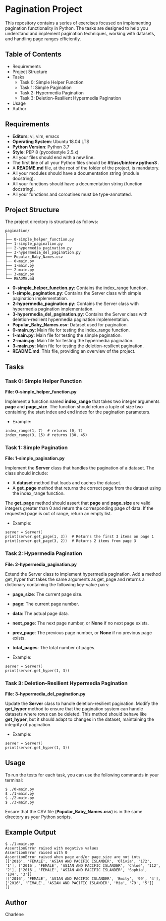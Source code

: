 # Pagination Project
This repository contains a series of exercises focused on implementing pagination functionality in Python. The tasks are designed to help you understand and implement pagination techniques, working with datasets, and handling page ranges efficiently.

## Table of Contents
- Requirements
- Project Structure
- Tasks
  - Task 0: Simple Helper Function
  - Task 1: Simple Pagination
  - Task 2: Hypermedia Pagination
  - Task 3: Deletion-Resilient Hypermedia Pagination
- Usage
- Author

## Requirements
- **Editors**: vi, vim, emacs
- **Operating System**: Ubuntu 18.04 LTS
- **Python Version**: Python 3.7
- **Style**: PEP 8 (pycodestyle 2.5.x)
- All your files should end with a new line.
- The first line of all your Python files should be **#!/usr/bin/env python3** .
- A **README.md** file, at the root of the folder of the project, is mandatory.
- All your modules should have a documentation string (module docstring).
- All your functions should have a documentation string (function docstring).
- All your functions and coroutines must be type-annotated.

## Project Structure
The project directory is structured as follows:

``` 
pagination/
│
├── 0-simple_helper_function.py
├── 1-simple_pagination.py
├── 2-hypermedia_pagination.py
├── 3-hypermedia_del_pagination.py
├── Popular_Baby_Names.csv
├── 0-main.py
├── 1-main.py
├── 2-main.py
├── 3-main.py
└── README.md
```

- **0-simple_helper_function.py**: Contains the index_range function.
- **1-simple_pagination.py**: Contains the Server class with simple pagination implementation.
- **2-hypermedia_pagination.py**: Contains the Server class with hypermedia pagination implementation.
- **3-hypermedia_del_pagination.py**: Contains the Server class with deletion-resilient hypermedia pagination implementation.
- **Popular_Baby_Names.csv**: Dataset used for pagination.
- **0-main.py**: Main file for testing the index_range function.
- **1-main.py**: Main file for testing the simple pagination.
- **2-main.py**: Main file for testing the hypermedia pagination.
- **3-main.py**: Main file for testing the deletion-resilient pagination.
- **README.md**: This file, providing an overview of the project.

## Tasks
### Task 0: Simple Helper Function
**File: 0-simple_helper_function.py**

Implement a function named **index_range** that takes two integer arguments **page** and **page_size**. The function should return a tuple of size two containing the start index and end index for the pagination parameters.

- Example:
```
index_range(1, 7)  # returns (0, 7)
index_range(3, 15) # returns (30, 45)
```

### Task 1: Simple Pagination
**File: 1-simple_pagination.py**

Implement the **Server** class that handles the pagination of a dataset. The class should include:
- A **dataset** method that loads and caches the dataset.
- A **get_page** method that returns the correct page from the dataset using the index_range function.

The **get_page** method should assert that **page** and **page_size** are valid integers greater than 0 and return the corresponding page of data. If the requested page is out of range, return an empty list.

- Example:
```
server = Server()
print(server.get_page(1, 3))  # Returns the first 3 items on page 1
print(server.get_page(3, 2))  # Returns 2 items from page 3
```

### Task 2: Hypermedia Pagination
**File: 2-hypermedia_pagination.py**

Extend the Server class to implement hypermedia pagination. Add a method get_hyper that takes the same arguments as get_page and returns a dictionary containing the following key-value pairs:
- **page_size**: The current page size.
- **page**: The current page number.
- **data**: The actual page data.
- **next_page**: The next page number, or **None** if no next page exists.
- **prev_page**: The previous page number, or **None** if no previous page exists.
- **total_pages**: The total number of pages.

- Example:

```
server = Server()
print(server.get_hyper(1, 3))
``` 

### Task 3: Deletion-Resilient Hypermedia Pagination
**File: 3-hypermedia_del_pagination.py**

Update the **Server** class to handle deletion-resilient pagination. Modify the **get_hyper** method to ensure that the pagination system can handle datasets where rows can be deleted. This method should behave like **get_hyper**, but it should adapt to changes in the dataset, maintaining the integrity of pagination.

- Example:
```
server = Server()
print(server.get_hyper(1, 3))
```

## Usage
To run the tests for each task, you can use the following commands in your terminal:

```
$ ./0-main.py
$ ./1-main.py
$ ./2-main.py
$ ./3-main.py
```
Ensure that the CSV file (**Popular_Baby_Names.csv**) is in the same directory as your Python scripts.

## Example Output
```
$ ./1-main.py
AssertionError raised with negative values
AssertionError raised with 0
AssertionError raised when page and/or page_size are not ints
[['2016', 'FEMALE', 'ASIAN AND PACIFIC ISLANDER', 'Olivia', '172', '1'], ['2016', 'FEMALE', 'ASIAN AND PACIFIC ISLANDER', 'Chloe', '112', '2'], ['2016', 'FEMALE', 'ASIAN AND PACIFIC ISLANDER', 'Sophia', '104', '3']]
[['2016', 'FEMALE', 'ASIAN AND PACIFIC ISLANDER', 'Emily', '99', '4'], ['2016', 'FEMALE', 'ASIAN AND PACIFIC ISLANDER', 'Mia', '79', '5']]
[]
```

## Author
Charlène